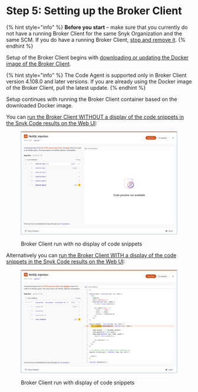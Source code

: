 # Step 5: Setting up the Broker Client

{% hint style="info" %}
**Before you start** – make sure that you currently do not have a running Broker Client for the same Snyk Organization and the same SCM. If you do have a running Broker Client, [stop and remove it](../step-2-removing-an-existing-broker-client.md).
{% endhint %}

Setup of the Broker Client begins with [downloading or updating the Docker image of the Broker Client](step-5.1-downloading-or-updating-the-snyk-broker-client-docker-image.md).

{% hint style="info" %}
The Code Agent is supported only in Broker Client version 4.108.0 and later versions. If you are already using the Docker image of the Broker Client, pull the latest update.
{% endhint %}

Setup continues with running the Broker Client container based on the downloaded Docker image.

You can [run the Broker Client WITHOUT a display of the code snippets in the Snyk Code results on the Web UI](step-5.2a-running-the-broker-client-without-the-code-snippet-display.md):

<figure><img src="../../../../../.gitbook/assets/Broker - Results - without code snippets (1) (1) (1) (1) (1) (1).png" alt="Broker Client run with no display of code snippets"><figcaption><p>Broker Client run with no display of code snippets</p></figcaption></figure>

Alternatively you can [run the Broker Client WITH a display of the code snippets in the Snyk Code results on the Web UI](step-5.2b-running-the-broker-client-with-the-code-snippets-display.md):

<figure><img src="../../../../../.gitbook/assets/Broker - Results - with code snippets (2).png" alt="Broker Client run with display of code snippets"><figcaption><p>Broker Client run with display of code snippets</p></figcaption></figure>

